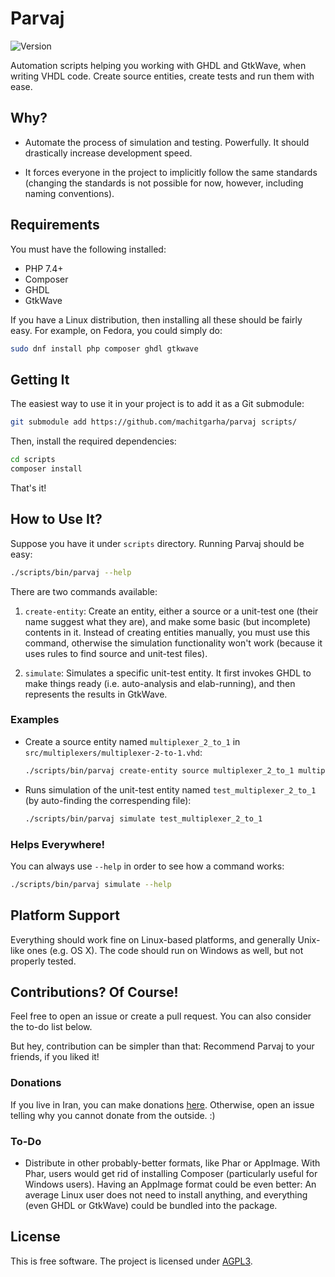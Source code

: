 # Parvaj

![Version](https://img.shields.io/github/v/tag/machitgarha/parvaj?color=purple&label=Version&style=flat-square)

Automation scripts helping you working with GHDL and GtkWave, when writing VHDL code. Create source entities, create tests and run them with ease.

## Why?

-   Automate the process of simulation and testing. Powerfully. It should drastically increase development speed.

-   It forces everyone in the project to implicitly follow the same standards (changing the standards is not possible for now, however, including naming conventions).

## Requirements

You must have the following installed:

-   PHP 7.4+
-   Composer
-   GHDL
-   GtkWave

If you have a Linux distribution, then installing all these should be fairly easy. For example, on Fedora, you could simply do:

```bash
sudo dnf install php composer ghdl gtkwave
```

## Getting It

The easiest way to use it in your project is to add it as a Git submodule:

```bash
git submodule add https://github.com/machitgarha/parvaj scripts/
```

Then, install the required dependencies:

```bash
cd scripts
composer install
```

That's it!

## How to Use It?

Suppose you have it under `scripts` directory. Running Parvaj should be easy:

```bash
./scripts/bin/parvaj --help
```

There are two commands available:

1.  `create-entity`: Create an entity, either a source or a unit-test one (their name suggest what they are), and make some basic (but incomplete) contents in it. Instead of creating entities manually, you must use this command, otherwise the simulation functionality won't work (because it uses rules to find source and unit-test files).

2.  `simulate`: Simulates a specific unit-test entity. It first invokes GHDL to make things ready (i.e. auto-analysis and elab-running), and then represents the results in GtkWave.

### Examples

-   Create a source entity named `multiplexer_2_to_1` in `src/multiplexers/multiplexer-2-to-1.vhd`:

    ```bash
    ./scripts/bin/parvaj create-entity source multiplexer_2_to_1 multiplexers
    ```
-   Runs simulation of the unit-test entity named `test_multiplexer_2_to_1` (by auto-finding the correspending file):

    ```bash
    ./scripts/bin/parvaj simulate test_multiplexer_2_to_1
    ```

### Helps Everywhere!

You can always use `--help` in order to see how a command works:

```bash
./scripts/bin/parvaj simulate --help
```

## Platform Support

Everything should work fine on Linux-based platforms, and generally Unix-like ones (e.g. OS X). The code should run on Windows as well, but not properly tested.

## Contributions? Of Course!

Feel free to open an issue or create a pull request. You can also consider the to-do list below.

But hey, contribution can be simpler than that: Recommend Parvaj to your friends, if you liked it!

### Donations

If you live in Iran, you can make donations [here](https://coffeebede.ir/buycoffee/machitgarha). Otherwise, open an issue telling why you cannot donate from the outside. :)

### To-Do

-   Distribute in other probably-better formats, like Phar or AppImage. With Phar, users would get rid of installing Composer (particularly useful for Windows users). Having an AppImage format could be even better: An average Linux user does not need to install anything, and everything (even GHDL or GtkWave) could be bundled into the package. 

## License

This is free software. The project is licensed under [AGPL3](./LICENSE.md).